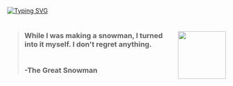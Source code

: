 [![Typing SVG](https://readme-typing-svg.herokuapp.com?font=Manrope&weight=600&size=30&pause=1000&color=7DBBF7&center=true&vCenter=true&random=false&width=435&height=40&lines=What's+time+is+it%3F+;Let+it+snow!+%E2%9B%84%EF%B8%8F;%F0%9F%A5%B6)](https://git.io/typing-svg)

#

<img align="right" height="110" src="https://media.tenor.com/Q-HPMBFXRbQAAAAi/effects-hat-and-scarf-snowman-yume-nikki.gif"  />

###

> <h3 align="left">While I was making a snowman, I turned into it myself. I don't regret anything.<br><br><br>-The Great Snowman</h3>


###

